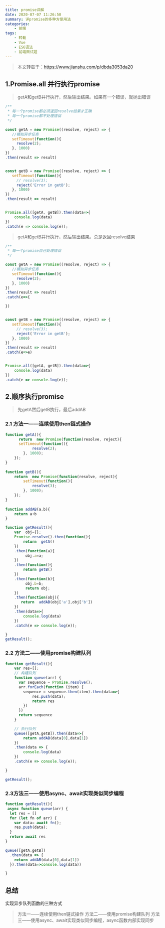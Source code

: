 ```yaml
---
title: promise详解
date: 2020-07-07 11:26:50
summary: 详promise的多种方使用法
categories:
    - 前端
tags:
    - 转载
    - Vue
    - ES6语法
    - 前端面试题
---
```


> 本文转载于：https://www.jianshu.com/p/dbda3053da20

## 1.Promise.all 并行执行promise

> getA和getB并行执行，然后输出结果。如果有一个错误，就抛出错误

```js
/**
 * 每一个promise都必须返回resolve结果才正确
 * 每一个promise都不处理错误
 */

const getA = new Promise((resolve, reject) => {
   //模拟异步任务
   setTimeout(function(){
     resolve(2);
   }, 1000) 
})
.then(result => result)


const getB = new Promise((resolve, reject) => {
   setTimeout(function(){
     // resolve(3);
     reject('Error in getB');
   }, 1000) 
})
.then(result => result)


Promise.all([getA, getB]).then(data=>{
    console.log(data)
})
.catch(e => console.log(e));
```

> getA和getB并行执行，然后输出结果。总是返回resolve结果

```js
/**
 * 每一个promise自己处理错误
 */

const getA = new Promise((resolve, reject) => {
   //模拟异步任务
   setTimeout(function(){
     resolve(2);
   }, 1000) 
})
.then(result => result)
.catch(e=>{

})


const getB = new Promise((resolve, reject) => {
   setTimeout(function(){
     // resolve(3);
     reject('Error in getB');
   }, 1000) 
})
.then(result => result)
.catch(e=>e)


Promise.all([getA, getB]).then(data=>{
    console.log(data)
})
.catch(e => console.log(e));
```

## 2.顺序执行promise

> 先getA然后getB执行，最后addAB

### 2.1 方法一——连续使用then链式操作

```js
function getA(){
      return  new Promise(function(resolve, reject){ 
      setTimeout(function(){     
            resolve(2);
        }, 1000);
    });
}
 
function getB(){
    return  new Promise(function(resolve, reject){       
        setTimeout(function(){
            resolve(3);
        }, 1000);
    });
}
 
function addAB(a,b){
    return a+b
}

function getResult(){
    var  obj={};
    Promise.resolve().then(function(){
        return  getA() 
    })
    .then(function(a){
         obj.a=a;
    })
    .then(function(){
        return getB() 
    })
    .then(function(b){
         obj.b=b;
         return obj;
    })
    .then(function(obj){
       return  addAB(obj['a'],obj['b'])
    })
    .then(data=>{
        console.log(data)
    })
    .catch(e => console.log(e));

}
getResult();
```

### 2.2 方法二——使用promise构建队列

```js
function getResult(){
    var res=[];
    // 构建队列
    function queue(arr) {
      var sequence = Promise.resolve();
      arr.forEach(function (item) {
        sequence = sequence.then(item).then(data=>{
            res.push(data);
            return res
        })
      })
      return sequence
    }

    // 执行队列
    queue([getA,getB]).then(data=>{
        return addAB(data[0],data[1])
    })
    .then(data => {
        console.log(data)
    })
    .catch(e => console.log(e));

}

getResult();
```

### 2.3方法三——使用async、await实现类似同步编程

```js
function getResult(){
 async function queue(arr) {
  let res = []
  for (let fn of arr) {
    var data= await fn();
    res.push(data);
  }
  return await res
}

queue([getA,getB])
  .then(data => {
    return addAB(data[0],data[1])
  }).then(data=>console.log(data))

}
```

## 总结

实现异步队列函数的三种方式

> 方法一——连续使用then链式操作
> 方法二——使用promise构建队列
> 方法三——使用async、await实现类似同步编程，async函数内部实现同步